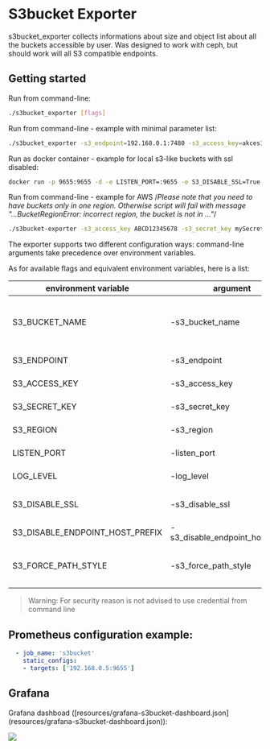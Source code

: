 # S3bucket Exporter

s3bucket_exporter collects informations about size and object list about all the buckets accessible by user. Was designed to work with ceph, but should work will all S3 compatible endpoints.

## Getting started

Run from command-line:

```sh
./s3bucket_exporter [flags]
```

Run from command-line - example with minimal parameter list:

```sh
./s3bucket_exporter -s3_endpoint=192.168.0.1:7480 -s3_access_key=akces123 -s3_secret_key=secret123
```

Run as docker container - example for local s3-like buckets with ssl disabled:

```sh
docker run -p 9655:9655 -d -e LISTEN_PORT=:9655 -e S3_DISABLE_SSL=True -e S3_ENDPOINT=192.168.0.1:7480 -e S3_ACCESS_KEY=akces123 -e S3_SECRET_KEY=secret123 -e S3_BUCKET_NAME=my-bucket-name docker.io/tropnikovvl/s3bucket_exporter:1.0.0
```

Run from command-line - example for AWS
/*Please note that you need to have buckets only in one region. Otherwise script will fail with message "...BucketRegionError: incorrect region, the bucket is not in ..."*/

```sh
./s3bucket-exporter -s3_access_key ABCD12345678 -s3_secret_key mySecretKey -S3_BUCKET_NAME=my-bucket-name --s3_region=us-east-1
```

The exporter supports two different configuration ways: command-line arguments take precedence over environment variables.

As for available flags and equivalent environment variables, here is a list:

|     environment variable          |    argument                      |     description                                    | default |     example              |
| --------------------------------- | -------------------------------- | -------------------------------------------------- |---------| ------------------------ |
| S3_BUCKET_NAME                    | -s3_bucket_name                  | If used, then only it is scraped, if not, then all buckets in the region            |         | my-bucket-name             |
| S3_ENDPOINT                       | -s3_endpoint                     | S3 endpoint url with port                          |         | 192.168.0.1:7480         |
| S3_ACCESS_KEY                     | -s3_access_key                   | S3 access_key (aws_access_key)                     |         | myAkcesKey               |
| S3_SECRET_KEY                     | -s3_secret_key                   | S3 secret key (aws_secret_key)                     |         | mySecretKey              |
| S3_REGION                         | -s3_region                       | S3 region name                                     | default | "default" or "eu-west-1" |
| LISTEN_PORT                       | -listen_port                     | Exporter listen Port cluster                       | :9655   | :9123                   |
| LOG_LEVEL                         | -log_level                       | Log level. Info or Debug                           | Info    | Debug                    |
| S3_DISABLE_SSL                    | -s3_disable_ssl                  | If S3 endpoint is not secured by SSL set to True   | False   | True                     |
| S3_DISABLE_ENDPOINT_HOST_PREFIX   | -s3_disable_endpoint_host_prefix | Disable endpoint host prefix                       | False   | True                     |
| S3_FORCE_PATH_STYLE               | -s3_force_path_style             | Force use path style (bucketname not added to url) | False   | False                    |

> Warning: For security reason is not advised to use credential from command line

## Prometheus configuration example:

```yaml
  - job_name: 's3bucket'
    static_configs:
    - targets: ['192.168.0.5:9655']
```

## Grafana

Grafana dashboad ([resources/grafana-s3bucket-dashboard.json] (resources/grafana-s3bucket-dashboard.json)):

![](images/grafana-s3bucket-dashboard.png)
